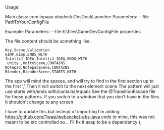 Usage:

Main class: com.lopapa.obsdeck.ObsDockLauncher
Parameters: --file PathToYourConfigFile

Example:
Parameters: --file E:\files\GameDevConfigFile.properties

The file content should be something like:
```
Key,Scene,Validation
GIMP,Gimp,ENDS_WITH
IntelliJ IDEA,IntelliJ IDEA,ENDS_WITH
 Unity ,UnityScene,CONTAINS
Notepad,NotepadScene,CONTAINS
Blender,BlenderScene,STARTS_WITH
```

The app will mind the spaces, and will try to find in the first section up to the first ','
Then it will switch to the next element scene
The pattern will just use starts with/ends with/contains/equals
See the @TransitionFacade file for these patterns.
If you switch to a window that you don't have in the files it shouldn't change to any screen


I have to update this but instead of importing I'm adding https://github.com/Twasi/websocket-obs-java code to mine,
this was not meant to be src controlled so... I'll fix it asap to be a dependency );

